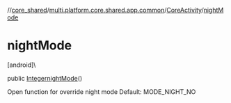 //[core_shared](../../../index.md)/[multi.platform.core.shared.app.common](../index.md)/[CoreActivity](index.md)/[nightMode](night-mode.md)

# nightMode

[android]\

public [Integer](https://developer.android.com/reference/kotlin/java/lang/Integer.html)[nightMode](night-mode.md)()

Open function for override night mode Default: MODE_NIGHT_NO

